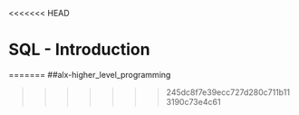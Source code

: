 <<<<<<< HEAD
# SQL - Introduction
=======
##alx-higher_level_programming
>>>>>>> 245dc8f7e39ecc727d280c711b113190c73e4c61
